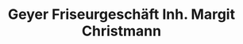---
title: "Geyer Friseurgeschäft Inh. Margit Christmann"
url: /michelstadt/geyer-friseurgeschaeft-inh-margit-christmann/
shop: Friseur
---